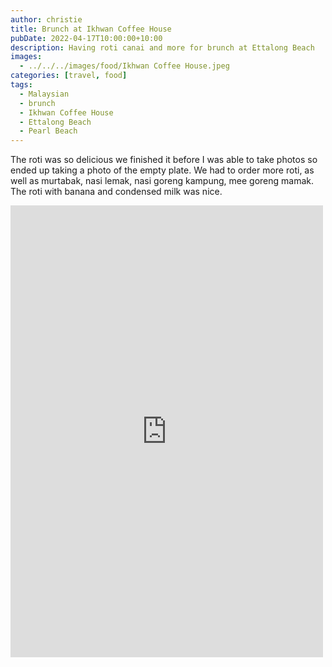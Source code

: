 ```yaml
---
author: christie
title: Brunch at Ikhwan Coffee House
pubDate: 2022-04-17T10:00:00+10:00
description: Having roti canai and more for brunch at Ettalong Beach
images:
  - ../../../images/food/Ikhwan Coffee House.jpeg
categories: [travel, food]
tags:
  - Malaysian
  - brunch
  - Ikhwan Coffee House
  - Ettalong Beach
  - Pearl Beach
---
```


The roti was so delicious we finished it before I was able to take photos so ended up taking a photo of the empty plate. We had to order more roti, as well as murtabak, nasi lemak, nasi goreng kampung, mee goreng mamak. The roti with banana and condensed milk was nice.

<iframe src="https://www.facebook.com/plugins/post.php?href=https%3A%2F%2Fwww.facebook.com%2Fchris1.tham%2Fposts%2Fpfbid0VY62Mwkgvb54WCD2iBd5L8Pv88r1XuaoYS7dcNqBvtujTkfEWfnu1ZF2p1EtAn6yl&show_text=true&width=500" width="500" height="723" style="border:none;overflow:hidden" scrolling="no" frameborder="0" allowfullscreen="true" allow="autoplay; clipboard-write; encrypted-media; picture-in-picture; web-share"></iframe>
